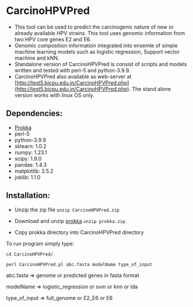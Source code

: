 # CarcinoHPVPred

- This tool can be used to predict the carcinogenic nature of new or already available HPV strains. This tool uses genomic information from two HPV core genes E2 and E6.
- Genomic composition information integrated into ensemle of simple machine learning models such as logistic regression, Support vector machine and kNN. 
- Standalone version of CarcinoHPVPred is consist of scripts and models written and tested with perl-5 and python-3.9.9.
- CarcinoHPVPred also available as web-server at [http://test5.bicpu.edu.in/CarcinoHPVPred.php](http://test5.bicpu.edu.in/CarcinoHPVPred.php). The stand alone version works with linux OS only.


## Dependencies:

- [Prokka](http://test5.bicpu.edu.in/prokka.zip)
- perl-5
- python-3.9.9
- sklearn: 1.0.2
- numpy: 1.23.1
- scipy: 1.9.0 
- pandas: 1.4.3
- matplotlib: 3.5.2
- joblib: 1.1.0

## Installation:

- Unzip the zip file 
`unzip CarcinoHPVPred.zip`

- Download and unzip [prokka](http://test5.bicpu.edu.in/prokka.zip) 
 `unzip prokka.zip`
 
- Copy prokka directory into CarcinoHPVPred directory

To run program simply type:

`cd CarcinoHPVPred/`

`perl CarcinoHPVPred.pl abc.fasta modelName type_of_input`

abc.fasta => genome or predicted genes in fasta format

modelName => logistic_regression or svm or knn or lda

type_of_input => full_genome or E2_E6 or E6
